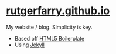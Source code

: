# [rutgerfarry.github.io](http://rutgerfarry.github.io)
My website / blog. Simplicity is key.

- Based off [HTML5 Boilerplate](https://html5boilerplate.com)
- Using [Jekyll](https://jekyllrb.com)

